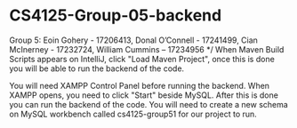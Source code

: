 # CS4125-Group-05-backend
Group 5: Eoin Gohery - 17206413, Donal O’Connell - 17241499, Cian McInerney - 17232724, William Cummins – 17234956 */
When Maven Build Scripts appears on IntelliJ, click "Load Maven Project", once this is done you will be able to run the backend of the code.

You will need XAMPP Control Panel before running the backend. When XAMPP opens, you need to click "Start" beside MySQL. After this is done you can run the backend of the code. You will need to create a new schema on MySQL workbench called cs4125-group51 for our project to run.
